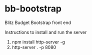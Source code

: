 # bb-bootstrap
Blitz Budget Bootstrap front end

Instructions to install and run the server

1) npm install http-server -g
2) http-server . -p 8080

